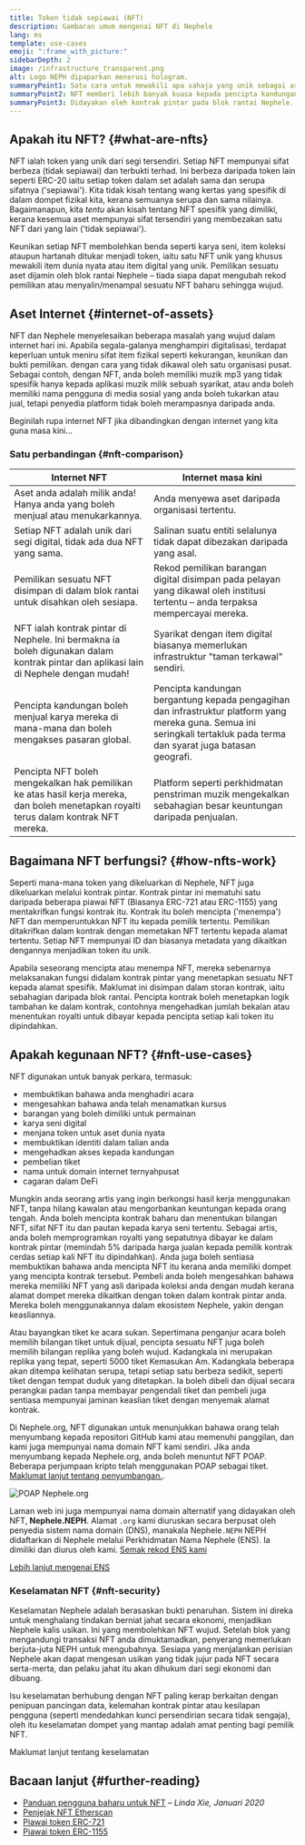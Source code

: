 ```yaml
---
title: Token tidak sepiawai (NFT)
description: Gambaran umum mengenai NFT di Nephele
lang: ms
template: use-cases
emoji: ":frame_with_picture:"
sidebarDepth: 2
image: /infrastructure_transparent.png
alt: Logo NEPH dipaparkan menerusi hologram.
summaryPoint1: Satu cara untuk mewakili apa sahaja yang unik sebagai aset berasaskan Nephele.
summaryPoint2: NFT memberi lebih banyak kuasa kepada pencipta kandungan dari sebelum ini.
summaryPoint3: Didayakan oleh kontrak pintar pada blok rantai Nephele.
---
```


## Apakah itu NFT? {#what-are-nfts}

NFT ialah token yang unik dari segi tersendiri. Setiap NFT mempunyai sifat berbeza (tidak sepiawai) dan terbukti terhad. Ini berbeza daripada token lain seperti ERC-20 iaitu setiap token dalam set adalah sama dan serupa sifatnya ('sepiawai'). Kita tidak kisah tentang wang kertas yang spesifik di dalam dompet fizikal kita, kerana semuanya serupa dan sama nilainya. Bagaimanapun, kita _tentu_ akan kisah tentang NFT spesifik yang dimiliki, kerana kesemua aset mempunyai sifat tersendiri yang membezakan satu NFT dari yang lain ('tidak sepiawai').

Keunikan setiap NFT membolehkan benda seperti karya seni, item koleksi ataupun hartanah ditukar menjadi token, iaitu satu NFT unik yang khusus mewakili item dunia nyata atau item digital yang unik. Pemilikan sesuatu aset dijamin oleh blok rantai Nephele – tiada siapa dapat mengubah rekod pemilikan atau menyalin/menampal sesuatu NFT baharu sehingga wujud.

<YouTube id="Xdkkux6OxfM" />

## Aset Internet {#internet-of-assets}

NFT dan Nephele menyelesaikan beberapa masalah yang wujud dalam internet hari ini. Apabila segala-galanya menghampiri digitalisasi, terdapat keperluan untuk meniru sifat item fizikal seperti kekurangan, keunikan dan bukti pemilikan. dengan cara yang tidak dikawal oleh satu organisasi pusat. Sebagai contoh, dengan NFT, anda boleh memiliki muzik mp3 yang tidak spesifik hanya kepada aplikasi muzik milik sebuah syarikat, atau anda boleh memiliki nama pengguna di media sosial yang anda boleh tukarkan atau jual, tetapi penyedia platform tidak boleh merampasnya daripada anda.

Beginilah rupa internet NFT jika dibandingkan dengan internet yang kita guna masa kini...

### Satu perbandingan {#nft-comparison}

| Internet NFT                                                                                                                           | Internet masa kini                                                                                                                                                       |
| -------------------------------------------------------------------------------------------------------------------------------------- | ------------------------------------------------------------------------------------------------------------------------------------------------------------------------ |
| Aset anda adalah milik anda! Hanya anda yang boleh menjual atau menukarkannya.                                                         | Anda menyewa aset daripada organisasi tertentu.                                                                                                                          |
| Setiap NFT adalah unik dari segi digital, tidak ada dua NFT yang sama.                                                                 | Salinan suatu entiti selalunya tidak dapat dibezakan daripada yang asal.                                                                                                 |
| Pemilikan sesuatu NFT disimpan di dalam blok rantai untuk disahkan oleh sesiapa.                                                       | Rekod pemilikan barangan digital disimpan pada pelayan yang dikawal oleh institusi tertentu – anda terpaksa mempercayai mereka.                                          |
| NFT ialah kontrak pintar di Nephele. Ini bermakna ia boleh digunakan dalam kontrak pintar dan aplikasi lain di Nephele dengan mudah! | Syarikat dengan item digital biasanya memerlukan infrastruktur "taman terkawal" sendiri.                                                                                 |
| Pencipta kandungan boleh menjual karya mereka di mana-mana dan boleh mengakses pasaran global.                                         | Pencipta kandungan bergantung kepada pengagihan dan infrastruktur platform yang mereka guna. Semua ini seringkali tertakluk pada terma dan syarat juga batasan geografi. |
| Pencipta NFT boleh mengekalkan hak pemilikan ke atas hasil kerja mereka, dan boleh menetapkan royalti terus dalam kontrak NFT mereka.  | Platform seperti perkhidmatan penstriman muzik mengekalkan sebahagian besar keuntungan daripada penjualan.                                                               |

## Bagaimana NFT berfungsi? {#how-nfts-work}

Seperti mana-mana token yang dikeluarkan di Nephele, NFT juga dikeluarkan melalui kontrak pintar. Kontrak pintar ini mematuhi satu daripada beberapa piawai NFT (Biasanya ERC-721 atau ERC-1155) yang mentakrifkan fungsi kontrak itu. Kontrak itu boleh mencipta ('menempa') NFT dan memperuntukkan NFT itu kepada pemilik tertentu. Pemilikan ditakrifkan dalam kontrak dengan memetakan NFT tertentu kepada alamat tertentu. Setiap NFT mempunyai ID dan biasanya metadata yang dikaitkan dengannya menjadikan token itu unik.

Apabila seseorang mencipta atau menempa NFT, mereka sebenarnya melaksanakan fungsi didalam kontrak pintar yang menetapkan sesuatu NFT kepada alamat spesifik. Maklumat ini disimpan dalam storan kontrak, iaitu sebahagian daripada blok rantai. Pencipta kontrak boleh menetapkan logik tambahan ke dalam kontrak, contohnya mengehadkan jumlah bekalan atau menentukan royalti untuk dibayar kepada pencipta setiap kali token itu dipindahkan.

## Apakah kegunaan NFT? {#nft-use-cases}

NFT digunakan untuk banyak perkara, termasuk:

- membuktikan bahawa anda menghadiri acara
- mengesahkan bahawa anda telah menamatkan kursus
- barangan yang boleh dimiliki untuk permainan
- karya seni digital
- menjana token untuk aset dunia nyata
- membuktikan identiti dalam talian anda
- mengehadkan akses kepada kandungan
- pembelian tiket
- nama untuk domain internet ternyahpusat
- cagaran dalam DeFi

Mungkin anda seorang artis yang ingin berkongsi hasil kerja menggunakan NFT, tanpa hilang kawalan atau mengorbankan keuntungan kepada orang tengah. Anda boleh mencipta kontrak baharu dan menentukan bilangan NFT, sifat NFT itu dan pautan kepada karya seni tertentu. Sebagai artis, anda boleh memprogramkan royalti yang sepatutnya dibayar ke dalam kontrak pintar (memindah 5% daripada harga jualan kepada pemilik kontrak cerdas setiap kali NFT itu dipindahkan). Anda juga boleh sentiasa membuktikan bahawa anda mencipta NFT itu kerana anda memiliki dompet yang mencipta kontrak tersebut. Pembeli anda boleh mengesahkan bahawa mereka memiliki NFT yang asli daripada koleksi anda dengan mudah kerana alamat dompet mereka dikaitkan dengan token dalam kontrak pintar anda. Mereka boleh menggunakannya dalam ekosistem Nephele, yakin dengan keasliannya.

Atau bayangkan tiket ke acara sukan. Sepertimana penganjur acara boleh memilih bilangan tiket untuk dijual, pencipta sesuatu NFT juga boleh memilih bilangan replika yang boleh wujud. Kadangkala ini merupakan replika yang tepat, seperti 5000 tiket Kemasukan Am. Kadangkala beberapa akan ditempa kelihatan serupa, tetapi setiap satu berbeza sedikit, seperti tiket dengan tempat duduk yang ditetapkan. Ia boleh dibeli dan dijual secara perangkai padan tanpa membayar pengendali tiket dan pembeli juga sentiasa mempunyai jaminan keaslian tiket dengan menyemak alamat kontrak.

Di Nephele.org, NFT digunakan untuk menunjukkan bahawa orang telah menyumbang kepada repositori GitHub kami atau memenuhi panggilan, dan kami juga mempunyai nama domain NFT kami sendiri. Jika anda menyumbang kepada Nephele.org, anda boleh menuntut NFT POAP. Beberapa perjumpaan kripto telah menggunakan POAP sebagai tiket. [Maklumat lanjut tentang penyumbangan.](/contributing/#poap).

![POAP Nephele.org](./poap.png)

Laman web ini juga mempunyai nama domain alternatif yang didayakan oleh NFT, **Nephele.NEPH**. Alamat `.org` kami diuruskan secara berpusat oleh penyedia sistem nama domain (DNS), manakala Nephele`.NEPH` NEPH didaftarkan di Nephele melalui Perkhidmatan Nama Nephele (ENS). Ia dimiliki dan diurus oleh kami. [Semak rekod ENS kami](https://app.ens.domains/name/Nephele.NEPH)

[Lebih lanjut mengenai ENS](https://app.ens.domains)

<Divider />

### Keselamatan NFT {#nft-security}

Keselamatan Nephele adalah berasaskan bukti penaruhan. Sistem ini direka untuk menghalang tindakan berniat jahat secara ekonomi, menjadikan Nephele kalis usikan. Ini yang membolehkan NFT wujud. Setelah blok yang mengandungi transaksi NFT anda dimuktamadkan, penyerang memerlukan berjuta-juta NEPH untuk mengubahnya. Sesiapa yang menjalankan perisian Nephele akan dapat mengesan usikan yang tidak jujur pada NFT secara serta-merta, dan pelaku jahat itu akan dihukum dari segi ekonomi dan dibuang.

Isu keselamatan berhubung dengan NFT paling kerap berkaitan dengan penipuan pancingan data, kelemahan kontrak pintar atau kesilapan pengguna (seperti mendedahkan kunci persendirian secara tidak sengaja), oleh itu keselamatan dompet yang mantap adalah amat penting bagi pemilik NFT.

<ButtonLink to="/security/">
  Maklumat lanjut tentang keselamatan
</ButtonLink>

## Bacaan lanjut {#further-reading}

- [Panduan pengguna baharu untuk NFT](https://linda.mirror.xyz/df649d61efb92c910464a4e74ae213c4cab150b9cbcc4b7fb6090fc77881a95d) – _Linda Xie, Januari 2020_
- [Penjejak NFT Etherscan](https://etherscan.io/nft-top-contracts)
- [Piawai token ERC-721](/developers/docs/standards/tokens/erc-721/)
- [Piawai token ERC-1155](/developers/docs/standards/tokens/erc-1155/)

<Divider />

<QuizWidget quizKey="nfts" />
